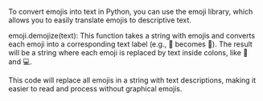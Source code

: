 To convert emojis into text in Python, you can use the emoji library, which allows you to easily translate emojis to descriptive text.

emoji.demojize(text): This function takes a string with emojis and converts each emoji into a corresponding text label (e.g., 🐍 becomes :snake:).
The result will be a string where each emoji is replaced by text inside colons, like :snake: and :computer:.

This code will replace all emojis in a string with text descriptions, making it easier to read and process without graphical emojis.
